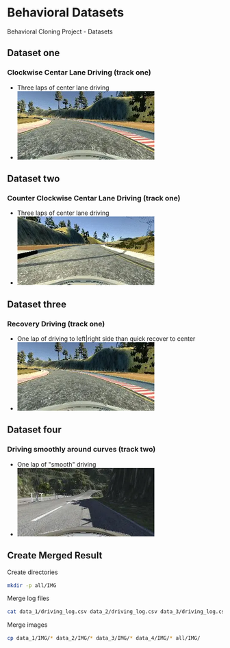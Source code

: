 # Behavioral Datasets

Behavioral Cloning Project - Datasets

## Dataset one

### Clockwise Centar Lane Driving (track one)

* Three laps of center lane driving
* ![Alt Text](examples/test_1.webp)

## Dataset two

### Counter Clockwise Centar Lane Driving (track one)

* Three laps of center lane driving
* ![Alt Text](examples/test_2.webp)

## Dataset three

### Recovery Driving (track one)

* One lap of driving to left|right side than quick recover to center
* ![Alt Text](examples/test_3.webp)

## Dataset four

### Driving smoothly around curves (track two)

* One lap of "smooth" driving
* ![Alt Text](examples/test_4.webp)

## Create Merged Result

Create directories

```sh
mkdir -p all/IMG
```

Merge log files

```sh
cat data_1/driving_log.csv data_2/driving_log.csv data_3/driving_log.csv data_4/driving_log.csv > all/driving_log.csv
```

Merge images

```sh
cp data_1/IMG/* data_2/IMG/* data_3/IMG/* data_4/IMG/* all/IMG/
```

